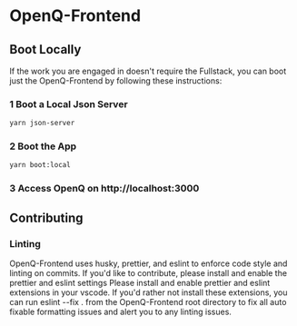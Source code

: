 # OpenQ-Frontend 
 
## Boot Locally

If the work you are engaged in doesn't require the Fullstack, you can boot just the OpenQ-Frontend by following these instructions:

### 1 Boot a Local Json Server

```bash
yarn json-server
```

### 2 Boot the App

```bash
yarn boot:local
```

### 3 Access OpenQ on http://localhost:3000

## Contributing

### Linting

OpenQ-Frontend uses husky, prettier, and eslint to enforce code style and linting on commits. If you'd like to contribute, please install and enable the prettier and eslint settings 
Please install and enable prettier and eslint extensions in your vscode. If you'd rather not install these extensions, you can run eslint --fix . from the OpenQ-Frontend root directory to fix all auto fixable formatting issues and alert you to any linting issues.
